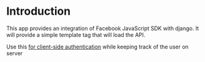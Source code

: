 Introduction
============

This app provides an integration of Facebook JavaScript SDK with django. It will
provide a simple template tag that will load the API.

Use this [for client-side authentication](https://developers.facebook.com/docs/authentication/client-side/)
while keeping track of the user on server
